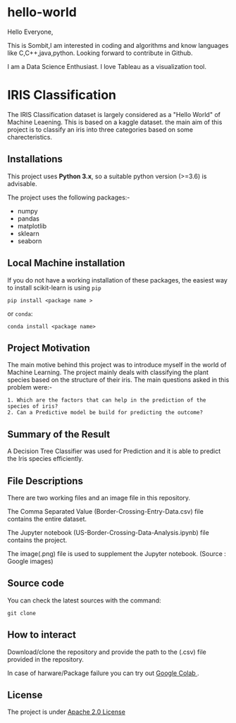 # hello-world

Hello Everyone,

This is Sombit,I am interested in coding and algorithms and know languages like C,C++,java,python.
Looking forward to contribute in Github.

I am a Data Science Enthusiast. I love Tableau as a visualization tool.

# IRIS Classification 

The IRIS Classification dataset is largely considered as a "Hello World" of Machine Leaening. This is based on a kaggle dataset. the main aim of this project is to classify an iris into three categories based on some charecteristics.

## Installations ## 

This project uses **Python 3.x**, so a suitable python version (>=3.6) is advisable.

The project uses the following packages:- 
<ul>
  <li> numpy </li>
  <li> pandas </li>
  <li> matplotlib </li>
  <li> sklearn </li>
  <li> seaborn </li>
</ul>

## Local Machine installation ##
If you do not have a working installation of these packages, the easiest way to install scikit-learn is using `pip`

`pip install <package name >`

or `conda`:

`conda install <package name>`

## Project Motivation ## 

The main motive behind this project was to introduce myself in the world of Machine Learning. The project mainly deals with classifying the plant species based on the structure of their iris. The main questions asked in this problem were:-
    
    1. Which are the factors that can help in the prediction of the species of iris?
    2. Can a Predictive model be build for predicting the outcome?

## Summary of the Result ##

A Decision Tree Classifier was used for Prediction and it is able to predict the Iris species efficiently.

##  File Descriptions ##

There are two working files and an image file in this repository.

The Comma Separated Value (Border-Crossing-Entry-Data.csv) file contains the entire dataset.

The Jupyter notebook (US-Border-Crossing-Data-Analysis.ipynb) file contains the project.

The image(.png) file is used to supplement the Jupyter notebook. (Source : Google images)

## Source code ## 

You can check the latest sources with the command:

`git clone `

## How to interact ##

Download/clone the repository and provide the path to the (.csv) file provided in the repository.

In case of harware/Package failure you can try out <a href= "colab.research.google.com"> Google Colab </a>.


## License ##

The project is under <a href="http://www.apache.org/licenses/LICENSE-2.0" > Apache 2.0 License </a> 
